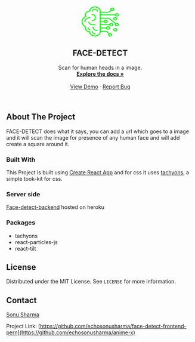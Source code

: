 <p align="center">
  <a href="https://face-detect-frontend-pern-echosonusharma.vercel.app">
    <img src="public/brain-ai-logo.svg" alt="Logo" width="100" height="80">
  </a>

  <h2 align="center"><b>FACE-DETECT</b></h2>

  <p align="center">
   Scan for human heads in a image.
    <br />
    <a href="https://github.com/echosonusharma/face-detect-frontend-pern"><strong>Explore the docs »</strong></a>
    <br />
    <br />
    <a href="https://github.com/echosonusharma/face-detect-frontend-pern">View Demo</a>
    ·
    <a href="https://github.com/echosonusharma/face-detect-frontend-pern/issues">Report Bug</a>
  </p>
</p>

<br />

## About The Project

FACE-DETECT does what it says, you can add a url which goes to a image and it
will scan the image for presence of any human face and will add create a square around it.

### Built With

This Project is built using [Create React App](https://create-react-app.dev) and for css it uses [tachyons](https://tachyons.io), a simple took-kit for css.

### Server side

[Face-detect-backend](https://github.com/echosonusharma/face-detect-backend) hosted on heroku

### Packages

- tachyons
- react-particles-js
- react-tilt

<!-- LICENSE -->

## License

Distributed under the MIT License. See `LICENSE` for more information.

<!-- CONTACT -->

## Contact

[Sonu Sharma](https://echosonusharma.github.io/sonusharma)

Project Link: [https://github.com/echosonusharma/face-detect-frontend-pern](https://github.com/echosonusharma/anime-x)
